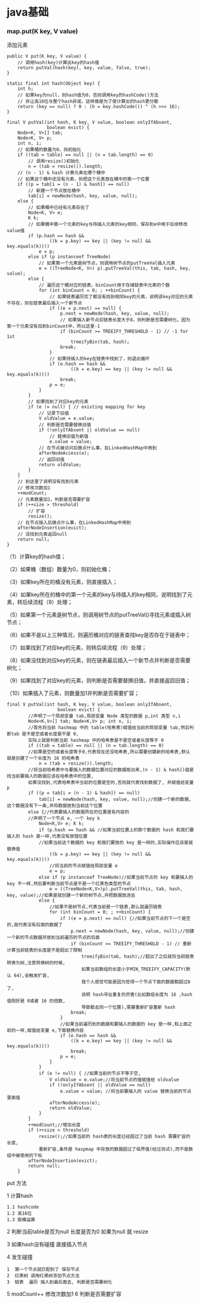# java基础
### map.put(K key, V value)

添加元素

    public V put(K key, V value) {
        // 调用hash(key)计算出key的hash值
        return putVal(hash(key), key, value, false, true);
    }
    
    static final int hash(Object key) {
        int h;
        // 如果key为null，则hash值为0，否则调用key的hashCode()方法
        // 并让高16位与整个hash异或，这样做是为了使计算出的hash更分散
        return (key == null) ? 0 : (h = key.hashCode()) ^ (h >>> 16);
    }
    
    final V putVal(int hash, K key, V value, boolean onlyIfAbsent,
                   boolean evict) {
        Node<K, V>[] tab;
        Node<K, V> p;
        int n, i;
        // 如果桶的数量为0，则初始化
        if ((tab = table) == null || (n = tab.length) == 0)
            // 调用resize()初始化
            n = (tab = resize()).length;
        // (n - 1) & hash 计算元素在哪个桶中
        // 如果这个桶中还没有元素，则把这个元素放在桶中的第一个位置
        if ((p = tab[i = (n - 1) & hash]) == null)
            // 新建一个节点放在桶中
            tab[i] = newNode(hash, key, value, null);
        else {
            // 如果桶中已经有元素存在了
            Node<K, V> e;
            K k;
            // 如果桶中第一个元素的key与待插入元素的key相同，保存到e中用于后续修改value值
            if (p.hash == hash &&
                    ((k = p.key) == key || (key != null && key.equals(k))))
                e = p;
            else if (p instanceof TreeNode)
                // 如果第一个元素是树节点，则调用树节点的putTreeVal插入元素
                e = ((TreeNode<K, V>) p).putTreeVal(this, tab, hash, key, value);
            else {
                // 遍历这个桶对应的链表，binCount用于存储链表中元素的个数
                for (int binCount = 0; ; ++binCount) {
                    // 如果链表遍历完了都没有找到相同key的元素，说明该key对应的元素不存在，则在链表最后插入一个新节点
                    if ((e = p.next) == null) {
                        p.next = newNode(hash, key, value, null);
                        // 如果插入新节点后链表长度大于8，则判断是否需要树化，因为第一个元素没有加到binCount中，所以这里-1
                        if (binCount >= TREEIFY_THRESHOLD - 1) // -1 for 1st
                            treeifyBin(tab, hash);
                        break;
                    }
                    // 如果待插入的key在链表中找到了，则退出循环
                    if (e.hash == hash &&
                            ((k = e.key) == key || (key != null && key.equals(k))))
                        break;
                    p = e;
                }
            }
            // 如果找到了对应key的元素
            if (e != null) { // existing mapping for key
                // 记录下旧值
                V oldValue = e.value;
                // 判断是否需要替换旧值
                if (!onlyIfAbsent || oldValue == null)
                    // 替换旧值为新值
                    e.value = value;
                // 在节点被访问后做点什么事，在LinkedHashMap中用到
                afterNodeAccess(e);
                // 返回旧值
                return oldValue;
            }
        }
        // 到这里了说明没有找到元素
        // 修改次数加1
        ++modCount;
        // 元素数量加1，判断是否需要扩容
        if (++size > threshold)
            // 扩容
            resize();
        // 在节点插入后做点什么事，在LinkedHashMap中用到
        afterNodeInsertion(evict);
        // 没找到元素返回null
        return null;
    }

（1）计算key的hash值；

（2）如果桶（数组）数量为0，则初始化桶；

（3）如果key所在的桶没有元素，则直接插入；

（4）如果key所在的桶中的第一个元素的key与待插入的key相同，说明找到了元素，转后续流程（9）处理；

（5）如果第一个元素是树节点，则调用树节点的putTreeVal()寻找元素或插入树节点；

（6）如果不是以上三种情况，则遍历桶对应的链表查找key是否存在于链表中；

（7）如果找到了对应key的元素，则转后续流程（9）处理；

（8）如果没找到对应key的元素，则在链表最后插入一个新节点并判断是否需要树化；

（9）如果找到了对应key的元素，则判断是否需要替换旧值，并直接返回旧值；

（10）如果插入了元素，则数量加1并判断是否需要扩容；




    final V putVal(int hash, K key, V value, boolean onlyIfAbsent,
                       boolean evict) {
            //声明了一个局部变量 tab,局部变量 Node 类型的数据 p,int 类型 n,i
            Node<K,V>[] tab; Node<K,V> p; int n, i;
            //首先将当前 hashmap 中的 table(哈希表)赋值给当前的局部变量 tab,然后判断tab 是不是空或者长度是不是 0,
            实际上就是判断当前 hashmap 中的哈希表是不是空或者长度等于 0
            if ((tab = table) == null || (n = tab.length) == 0)
            //如果是空的或者长度等于0,代表现在还没哈希表,所以需要创建新的哈希表,默认就是创建了一个长度为 16 的哈希表
                n = (tab = resize()).length;
            //将当前哈希表中与要插入的数据位置对应的数据取出来,(n - 1) & hash])就是找当前要插入的数据应该在哈希表中的位置,
            如果没找到,代表哈希表中当前的位置是空的,否则就代表找到数据了, 并赋值给变量 p
            if ((p = tab[i = (n - 1) & hash]) == null)
                tab[i] = newNode(hash, key, value, null);//创建一个新的数据,这个数据没有下一条,并将数据放到当前这个位置
            else {//代表要插入的数据所在的位置是有内容的
            //声明了一个节点 e, 一个 key k
                Node<K,V> e; K k;
                if (p.hash == hash && //如果当前位置上的那个数据的 hash 和我们要插入的 hash 是一样,代表没有放错位置
                //如果当前这个数据的 key 和我们要放的 key 是一样的,实际操作应该是就替换值
                    ((k = p.key) == key || (key != null && key.equals(k))))
                    //将当前的节点赋值给局部变量 e
                    e = p;
                else if (p instanceof TreeNode)//如果当前节点的 key 和要插入的 key 不一样,然后要判断当前节点是不是一个红黑色类型的节点
                    e = ((TreeNode<K,V>)p).putTreeVal(this, tab, hash, key, value);//如果是就创建一个新的树节点,并把数据放进去
                else {
                    //如果不是树节点,代表当前是一个链表,那么就遍历链表
                    for (int binCount = 0; ; ++binCount) {
                        if ((e = p.next) == null) {//如果当前节点的下一个是空的,就代表没有后面的数据了
                            p.next = newNode(hash, key, value, null);//创建一个新的节点数据并放到当前遍历的节点的后面
                            if (binCount >= TREEIFY_THRESHOLD - 1) // 重新计算当前链表的长度是不是超出了限制
                                treeifyBin(tab, hash);//超出了之后就将当前链表转换为树,注意转换树的时候,
                                如果当前数组的长度小于MIN_TREEIFY_CAPACITY(默认 64),会触发扩容,
                                我个人感觉可能是因为觉得一个节点下面的数据都超过8 了,
                                说明 hash寻址重复的厉害(比如数组长度为 16 ,hash 值刚好是 0或者 16 的倍数,
                                导致都去同一个位置),需要重新扩容重新 hash
                            break;
                        }
                        //如果当前遍历到的数据和要插入的数据的 key 是一样,和上面之前的一样,赋值给变量 e,下面替换内容
                        if (e.hash == hash &&
                            ((k = e.key) == key || (key != null && key.equals(k))))
                            break;
                        p = e;
                    }
                }
                if (e != null) { //如果当前的节点不等于空,
                    V oldValue = e.value;//将当前节点的值赋值给 oldvalue
                    if (!onlyIfAbsent || oldValue == null)
                        e.value = value; //将当前要插入的 value 替换当前的节点里面值
                    afterNodeAccess(e);
                    return oldValue;
                }
            }
            ++modCount;//增加长度
            if (++size > threshold)
                resize();//如果当前的 hash表的长度已经超过了当前 hash 需要扩容的长度, 
                重新扩容,条件是 haspmap 中存放的数据超过了临界值(经过测试),而不是数组中被使用的下标
            afterNodeInsertion(evict);
            return null;
        }



put 方法

1 计算hash

    1.1 hashcode
    1.2 高16位
    1.3 取模运算
    
2 判断当前table是否为null 长度是否为0  如果为null  就 resize

3 如果hash没有碰撞 直接插入节点

4 发生碰撞
    
    1  第一个节点就匹配到了 保存节点
    2  红黑树 调用红黑树添加节点方法 
    3  链表  遍历 插入到最后面去, 判断是否需要树化

5 modCount++  修改次数加1
6 判断是否需要扩容










